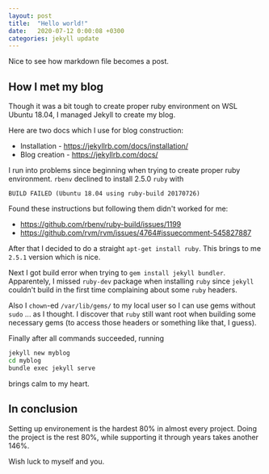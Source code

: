 ```yaml
---
layout: post
title:  "Hello world!"
date:   2020-07-12 0:00:08 +0300
categories: jekyll update
---
```


Nice to see how markdown file becomes a post.

## How I met my blog

Though it was a bit tough to create proper ruby environment on WSL Ubuntu 18.04, I managed Jekyll to create my blog.

Here are two docs which I use for blog construction:
- Installation - https://jekyllrb.com/docs/installation/
- Blog creation - https://jekyllrb.com/docs/

I run into problems since beginning when trying to create proper ruby environment. `rbenv` declined to install 2.5.0 `ruby` with
```
BUILD FAILED (Ubuntu 18.04 using ruby-build 20170726)
```

Found these instructions but following them didn't worked for me:
- https://github.com/rbenv/ruby-build/issues/1199
- https://github.com/rvm/rvm/issues/4764#issuecomment-545827887

After that I decided to do a straight `apt-get install ruby`. This brings to me `2.5.1` version which is nice.

Next I got build error when trying to `gem install jekyll bundler`. Apparentely, I missed `ruby-dev` package when installing `ruby` since `jekyll` couldn't build in the first time complaining about some `ruby` headers.

Also I `chown`-ed `/var/lib/gems/` to my local user so I can use gems without `sudo` ... as I thought. I discover that `ruby` still want root when building some necessary gems (to access those headers or something like that, I guess).

Finally after all commands succeeded, running
```bash
jekyll new myblog
cd myblog
bundle exec jekyll serve
```
brings calm to my heart.

## In conclusion

Setting up environement is the hardest 80% in almost every project. Doing the project is the rest 80%, while supporting it through years takes another 146%.

Wish luck to myself and you.
